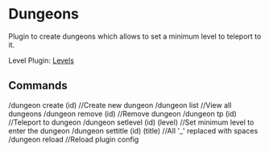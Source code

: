 # Dungeons
Plugin to create dungeons which allows to set a minimum level to teleport to it.

Level Plugin: [Levels](https://www.spigotmc.org/resources/levels-mysql-support-nametagedit-support.45772/)

## Commands
/dungeon create (id) //Create new dungeon
/dungeon list //View all dungeons
/dungeon remove (id) //Remove dungeon
/dungeon tp (id)  //Teleport to dungeon
/dungeon setlevel (id) (level) //Set minimum level to enter the dungeon
/dungeon settitle (id) (title) //All '_' replaced with spaces
/dungeon reload //Reload plugin config